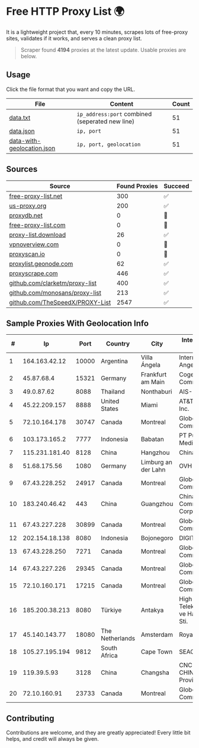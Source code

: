 
# Free HTTP Proxy List 🌍

It is a lightweight project that, every 10 minutes, scrapes lots of free-proxy sites, validates if it works, and serves a clean proxy list.


> Scraper found **4194** proxies at the latest update. Usable proxies are below.

## Usage

Click the file format that you want and copy the URL.


|File|Content|Count|
|----|-------|-----|
|[data.txt](https://raw.githubusercontent.com/themiralay/Proxy-List-World/master/data.txt)|`ip_address:port` combined (seperated new line)|51|
|[data.json](https://raw.githubusercontent.com/themiralay/Proxy-List-World/master/data.json)|`ip, port`|51|
|[data-with-geolocation.json](https://raw.githubusercontent.com/themiralay/Proxy-List-World/master/data-with-geolocation.json)|`ip, port, geolocation`|51|

## Sources

|Source|Found Proxies|Succeed|
|------|-------------|-------|
|[free-proxy-list.net](https://free-proxy-list.net)|300|✅|
|[us-proxy.org](https://www.us-proxy.org)|200|✅|
|[proxydb.net](http://proxydb.net)|0|🚫|
|[free-proxy-list.com](https://free-proxy-list.com/?page=&port=&type%5B%5D=http&type%5B%5D=https&up_time=0&search=Search)|0|🚫|
|[proxy-list.download](https://www.proxy-list.download/HTTP)|26|✅|
|[vpnoverview.com](https://vpnoverview.com/privacy/anonymous-browsing/free-proxy-servers)|0|🚫|
|[proxyscan.io](https://www.proxyscan.io)|0|🚫|
|[proxylist.geonode.com](https://proxylist.geonode.com/api/proxy-list?limit=300&page=1&sort_by=lastChecked&sort_type=desc&protocols=http,https)|62|✅|
|[proxyscrape.com](https://api.proxyscrape.com/v2/?request=displayproxies&protocol=http&timeout=10000&country=all&ssl=all&anonymity=all)|446|✅|
|[github.com/clarketm/proxy-list](https://raw.githubusercontent.com/clarketm/proxy-list/master/proxy-list-raw.txt)|400|✅|
|[github.com/monosans/proxy-list](https://raw.githubusercontent.com/monosans/proxy-list/main/proxies/http.txt)|213|✅|
|[github.com/TheSpeedX/PROXY-List](https://raw.githubusercontent.com/TheSpeedX/PROXY-List/master/http.txt)|2547|✅|


## Sample Proxies With Geolocation Info

|#|Ip|Port|Country|City|Internet Service Provider|
|-|--|----|-------|----|-------------------------|
|1|164.163.42.12|10000|Argentina|Villa Ángela|Interret Villa Angela SRL|
|2|45.87.68.4|15321|Germany|Frankfurt am Main|Cogent Communications|
|3|49.0.87.62|8088|Thailand|Nonthaburi|AIS-Fibre|
|4|45.22.209.157|8888|United States|Miami|AT&T Services, Inc.|
|5|72.10.164.178|30747|Canada|Montreal|GloboTech Communications|
|6|103.173.165.2|7777|Indonesia|Babatan|PT Pusat Net Media|
|7|115.231.181.40|8128|China|Hangzhou|China Telecom|
|8|51.68.175.56|1080|Germany|Limburg an der Lahn|OVH SAS|
|9|67.43.228.252|24917|Canada|Montreal|GloboTech Communications|
|10|183.240.46.42|443|China|Guangzhou|China Mobile Communications Corporation|
|11|67.43.227.228|30899|Canada|Montreal|GloboTech Communications|
|12|202.154.18.138|8080|Indonesia|Bojonegoro|DIGITNET|
|13|67.43.228.250|7271|Canada|Montreal|GloboTech Communications|
|14|67.43.227.226|29345|Canada|Montreal|GloboTech Communications|
|15|72.10.160.171|17215|Canada|Montreal|GloboTech Communications|
|16|185.200.38.213|8080|Türkiye|Antakya|High Speed Telekomunikasyon ve Hab. Hiz. Ltd. Sti.|
|17|45.140.143.77|18080|The Netherlands|Amsterdam|RoyaleHosting BV|
|18|105.27.195.194|9812|South Africa|Cape Town|SEACOM Limited|
|19|119.39.5.93|3128|China|Changsha|CNC Group CHINA169 Hunan Province Network|
|20|72.10.160.91|23733|Canada|Montreal|GloboTech Communications|



## Contributing

Contributions are welcome, and they are greatly appreciated! Every
little bit helps, and credit will always be given.

